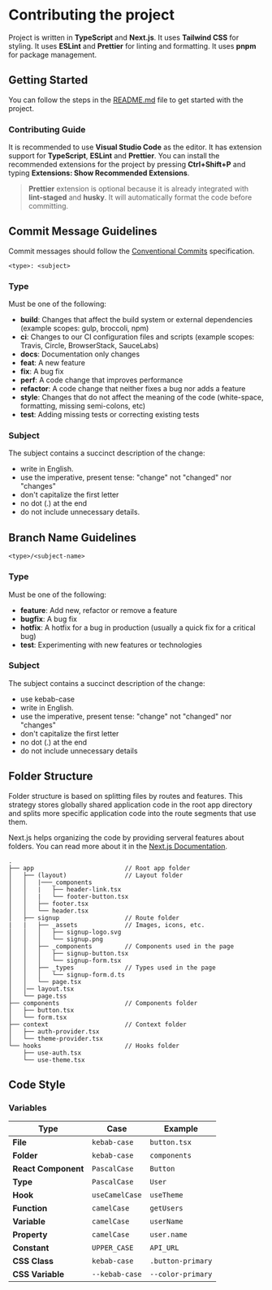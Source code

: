 [//]: # "Version 0.1"

# Contributing the project

Project is written in **TypeScript** and **Next.js**. It uses **Tailwind CSS** for styling. It uses **ESLint** and **Prettier** for linting and formatting. It uses **pnpm** for package management.

## Getting Started

You can follow the steps in the [README.md](../README.md) file to get started with the project.

### Contributing Guide

It is recommended to use **Visual Studio Code** as the editor. It has extension support for **TypeScript**, **ESLint** and **Prettier**. You can install the recommended extensions for the project by pressing **Ctrl+Shift+P** and typing **Extensions: Show Recommended Extensions**.

> **Prettier** extension is optional because it is already integrated with **lint-staged** and **husky**. It will automatically format the code before committing.  

## Commit Message Guidelines

Commit messages should follow the [Conventional Commits](https://www.conventionalcommits.org/en/v1.0.0/) specification.

`<type>: <subject>`

### Type

Must be one of the following:

* **build**: Changes that affect the build system or external dependencies (example scopes: gulp, broccoli, npm)
* **ci**: Changes to our CI configuration files and scripts (example scopes: Travis, Circle, BrowserStack, SauceLabs)
* **docs**: Documentation only changes
* **feat**: A new feature
* **fix**: A bug fix
* **perf**: A code change that improves performance
* **refactor**: A code change that neither fixes a bug nor adds a feature
* **style**: Changes that do not affect the meaning of the code (white-space, formatting, missing semi-colons, etc)
* **test**: Adding missing tests or correcting existing tests


### Subject
The subject contains a succinct description of the change:

- write in English.
- use the imperative, present tense: "change" not "changed" nor "changes"
- don't capitalize the first letter
- no dot (.) at the end
- do not include unnecessary details.

## Branch Name Guidelines

`<type>/<subject-name>`

### Type

Must be one of the following:

- **feature**: Add new, refactor or remove a feature
- **bugfix**: A bug fix
- **hotfix**: A hotfix for a bug in production (usually a quick fix for a critical bug)
- **test**: Experimenting with new features or technologies

### Subject
The subject contains a succinct description of the change:

- use kebab-case
- write in English.
- use the imperative, present tense: "change" not "changed" nor "changes"
- don't capitalize the first letter
- no dot (.) at the end
- do not include unnecessary details

## Folder Structure

Folder structure is based on splitting files by routes and features. This strategy stores globally shared application code in the root app directory and splits more specific application code into the route segments that use them.

Next.js helps organizing the code by providing serveral features about folders. You can read more about it in the [Next.js Documentation](https://nextjs.org/docs/app/building-your-application/routing/colocation#project-organization-features).

```
.
├── app                         // Root app folder
│   ├── (layout)                // Layout folder
│   │   |───_components
│   │   |   ├── header-link.tsx
│   │   |   └── footer-button.tsx
│   │   ├── footer.tsx
│   │   └── header.tsx
│   ├── signup                  // Route folder
|   |   ├── _assets             // Images, icons, etc.
│   │   │   ├── signup-logo.svg
│   │   │   └── signup.png
│   │   ├── _components         // Components used in the page
│   │   │   ├── signup-button.tsx
│   │   │   └── signup-form.tsx
│   │   ├── _types              // Types used in the page
│   │   │   └── signup-form.d.ts
│   │   └── page.tsx
│   │── layout.tsx
│   └── page.tss
├── components                  // Components folder
│   ├── button.tsx
│   └── form.tsx
├── context                     // Context folder
│   ├── auth-provider.tsx
│   └── theme-provider.tsx
└── hooks                       // Hooks folder
    ├── use-auth.tsx
    └── use-theme.tsx
```

## Code Style

### Variables

| Type | Case | Example |
| --- | --- | --- |
| **File** | `kebab-case` | `button.tsx` |
| **Folder** | `kebab-case` | `components` |
| **React Component** | `PascalCase` | `Button` |
| **Type** | `PascalCase` | `User` |
| **Hook** | `useCamelCase` | `useTheme` |
| **Function** | `camelCase` | `getUsers` |
| **Variable** | `camelCase` | `userName` |
| **Property** | `camelCase` | `user.name` |
| **Constant** | `UPPER_CASE` | `API_URL` |
| **CSS Class** | `kebab-case` | `.button-primary` |
| **CSS Variable** | `--kebab-case` | `--color-primary` |